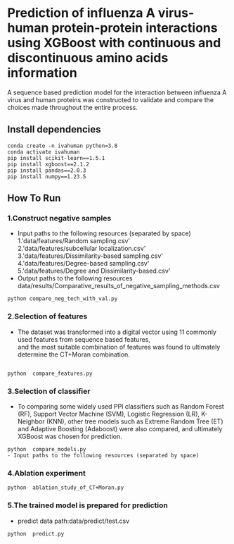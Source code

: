 # Prediction of influenza A virus-human protein-protein interactions using XGBoost with continuous and discontinuous amino acids information
   A sequence based prediction model for the interaction between influenza A virus and human proteins was constructed to validate and compare the choices made throughout the entire process.   
##  Install dependencies  
```
conda create -n ivahuman python=3.8  
conda activate ivahuman  
pip install scikit-learn==1.5.1  
pip install xgboost==2.1.2  
pip install pandas==2.0.3  
pip install numpy==1.23.5
``` 
##  How To Run
###  1.Construct negative samples  

- Input paths to the following resources (separated by space)  
1.'data/features/Random sampling.csv'  
2.'data/features/subcellular localization.csv'  
3.'data/features/Dissimilarity-based sampling.csv'  
4.'data/features/Degree-based sampling.csv'  
5.'data/features/Degree and Dissimilarity-based.csv'  
- Output paths to the following resources  
data/results/Comparative_results_of_negative_sampling_methods.csv  
```
python compare_neg_tech_with_val.py
```
###  2.Selection of features  
- The dataset was transformed into a digital vector using 11 commonly used features from sequence based features,  
and the most suitable combination of features was found to ultimately determine the CT+Moran combination.  
```

python  compare_features.py
```
###  3.Selection of classifier 
- To comparing some widely used PPI classifiers such as Random Forest (RF), Support Vector Machine (SVM), Logistic Regression (LR), K-Neighbor (KNN),
other tree models such as Extreme Random Tree (ET) and Adaptive Boosting (Adaboost) were also compared, and ultimately XGBoost was chosen for prediction.
```
python  compare_models.py  
- Input paths to the following resources (separated by space)

```
###  4.Ablation experiment   

```
python  ablation_study_of_CT+Moran.py

```
###  5.The trained model is prepared for prediction  
- predict data path:data/predict/test.csv  
```
python  predict.py

```
